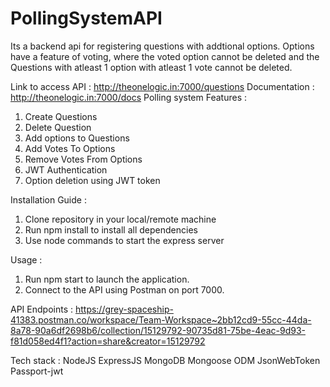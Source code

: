 # PollingSystemAPI
Its a backend api for registering questions with addtional options. Options have a feature of voting, where the voted option cannot be deleted and the Questions with atleast 1 option with atleast 1 vote cannot be deleted.

Link to access API : http://theonelogic.in:7000/questions
Documentation : http://theonelogic.in:7000/docs
Polling system Features :
  1. Create Questions
  2. Delete Question
  3. Add options to Questions
  4. Add Votes To Options
  5. Remove Votes From Options
  6. JWT Authentication
  7. Option deletion using JWT token

Installation Guide :
  1. Clone repository in your local/remote machine
  2. Run npm install to install all dependencies
  3. Use node commands to start the express server

Usage : 
  1. Run npm start to launch the application.
  2. Connect to the API using Postman on port 7000.
  
API Endpoints :
  https://grey-spaceship-41383.postman.co/workspace/Team-Workspace~2bb12cd9-55cc-44da-8a78-90a6df2698b6/collection/15129792-90735d81-75be-4eac-9d93-f81d058ed4f1?action=share&creator=15129792

Tech stack :
  NodeJS
  ExpressJS
  MongoDB
  Mongoose ODM
  JsonWebToken
  Passport-jwt
